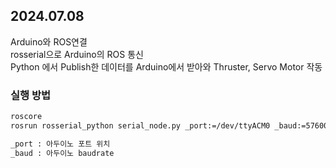 <h2> 2024.07.08</h2>
Arduino와 ROS연결<br>
rosserial으로 Arduino의 ROS 통신<br>
Python 에서 Publish한 데이터를 Arduino에서 받아와 Thruster, Servo Motor 작동



<h3>실행 방법</h3>

```bash
roscore
rosrun rosserial_python serial_node.py _port:=/dev/ttyACM0 _baud:=57600

_port : 아두이노 포트 위치
_baud : 아두이노 baudrate
```